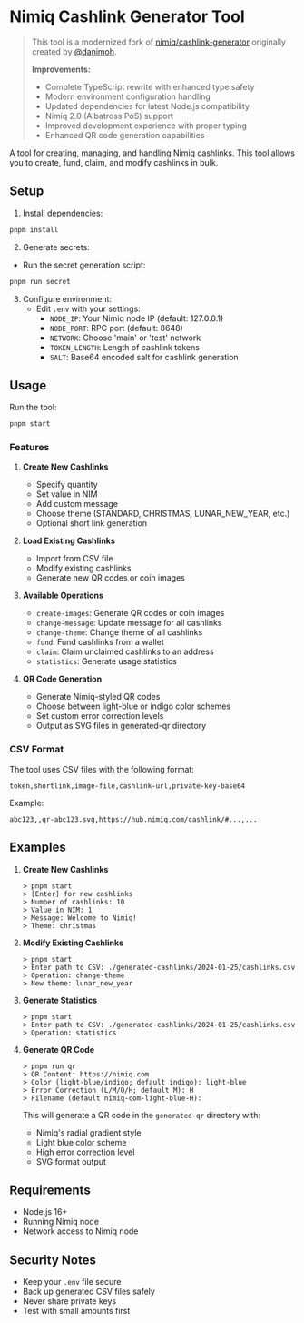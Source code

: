 # Nimiq Cashlink Generator Tool

> This tool is a modernized fork of [nimiq/cashlink-generator](https://github.com/nimiq/cashlink-generator) originally created by [@danimoh](https://github.com/danimoh). 
> 
> **Improvements:**
> - Complete TypeScript rewrite with enhanced type safety
> - Modern environment configuration handling
> - Updated dependencies for latest Node.js compatibility
> - Nimiq 2.0 (Albatross PoS) support
> - Improved development experience with proper typing
> - Enhanced QR code generation capabilities

A tool for creating, managing, and handling Nimiq cashlinks. This tool allows you to create, fund, claim, and modify cashlinks in bulk.

## Setup

1. Install dependencies:
```bash
pnpm install
```

2. Generate secrets:
- Run the secret generation script:
```bash
pnpm run secret
```

3. Configure environment:
   - Edit `.env` with your settings:
     - `NODE_IP`: Your Nimiq node IP (default: 127.0.0.1)
     - `NODE_PORT`: RPC port (default: 8648)
     - `NETWORK`: Choose 'main' or 'test' network
     - `TOKEN_LENGTH`: Length of cashlink tokens
     - `SALT`: Base64 encoded salt for cashlink generation


## Usage

Run the tool:
```bash
pnpm start
```

### Features

1. **Create New Cashlinks**
   - Specify quantity
   - Set value in NIM
   - Add custom message
   - Choose theme (STANDARD, CHRISTMAS, LUNAR_NEW_YEAR, etc.)
   - Optional short link generation

2. **Load Existing Cashlinks**
   - Import from CSV file
   - Modify existing cashlinks
   - Generate new QR codes or coin images

3. **Available Operations**
   - `create-images`: Generate QR codes or coin images
   - `change-message`: Update message for all cashlinks
   - `change-theme`: Change theme of all cashlinks
   - `fund`: Fund cashlinks from a wallet
   - `claim`: Claim unclaimed cashlinks to an address
   - `statistics`: Generate usage statistics

4. **QR Code Generation**
   - Generate Nimiq-styled QR codes
   - Choose between light-blue or indigo color schemes
   - Set custom error correction levels
   - Output as SVG files in generated-qr directory

### CSV Format

The tool uses CSV files with the following format:
```
token,shortlink,image-file,cashlink-url,private-key-base64
```

Example:
```
abc123,,qr-abc123.svg,https://hub.nimiq.com/cashlink/#...,...
```

## Examples

1. **Create New Cashlinks**
   ```
   > pnpm start
   > [Enter] for new cashlinks
   > Number of cashlinks: 10
   > Value in NIM: 1
   > Message: Welcome to Nimiq!
   > Theme: christmas
   ```

2. **Modify Existing Cashlinks**
   ```
   > pnpm start
   > Enter path to CSV: ./generated-cashlinks/2024-01-25/cashlinks.csv
   > Operation: change-theme
   > New theme: lunar_new_year
   ```

3. **Generate Statistics**
   ```
   > pnpm start
   > Enter path to CSV: ./generated-cashlinks/2024-01-25/cashlinks.csv
   > Operation: statistics
   ```

4. **Generate QR Code**
   ```
   > pnpm run qr
   > QR Content: https://nimiq.com
   > Color (light-blue/indigo; default indigo): light-blue
   > Error Correction (L/M/Q/H; default M): H
   > Filename (default nimiq-com-light-blue-H):
   ```

   This will generate a QR code in the `generated-qr` directory with:
   - Nimiq's radial gradient style
   - Light blue color scheme
   - High error correction level
   - SVG format output

## Requirements

- Node.js 16+
- Running Nimiq node
- Network access to Nimiq node

## Security Notes

- Keep your `.env` file secure
- Back up generated CSV files safely
- Never share private keys
- Test with small amounts first
